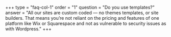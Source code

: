+++
type = "faq-col-1"
order = "1"
question = "Do you use templates?"
answer = "All our sites are custom coded — no themes templates, or site builders. That means you’re not reliant on the pricing and features of one platform like Wix or Squarespace and not as vulnerable to security issues as with Wordpress."
+++
